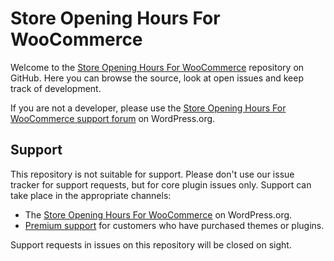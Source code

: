 # Store Opening Hours For WooCommerce
Welcome to the [Store Opening Hours For WooCommerce](https://wordpress.org/plugins/store-opening-hours-for-woocommerce/) repository on GitHub. Here you can browse the source, look at open issues and keep track of development.

If you are not a developer, please use the [Store Opening Hours For WooCommerce support forum](https://wordpress.org/support/plugin/store-opening-hours-for-woocommerce/) on WordPress.org.

## Support
This repository is not suitable for support. Please don't use our issue tracker for support requests, but for core plugin issues only. Support can take place in the appropriate channels:

* The [Store Opening Hours For WooCommerce](https://wordpress.org/support/plugin/store-opening-hours-for-woocommerce/) on WordPress.org.
* [Premium support](https://www.xeeshop.com/support-us/) for customers who have purchased themes or plugins.

Support requests in issues on this repository will be closed on sight.